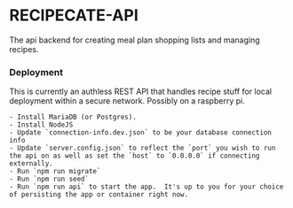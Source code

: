 # RECIPECATE-API

The api backend for creating meal plan shopping lists and managing recipes.

### Deployment

This is currently an authless REST API that handles recipe stuff for local deployment within a secure network.  Possibly on a raspberry pi.

    - Install MariaDB (or Postgres).
    - Install NodeJS
    - Update `connection-info.dev.json` to be your database connection info
    - Update `server.config.json` to reflect the `port` you wish to run the api on as well as set the `host` to `0.0.0.0` if connecting externally.
    - Run `npm run migrate`
    - Run `npm run seed`
    - Run `npm run api` to start the app.  It's up to you for your choice of persisting the app or container right now.

